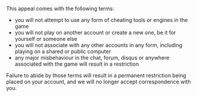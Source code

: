 
This appeal comes with the following terms:
- you will not attempt to use any form of cheating tools or engines in the game
- you will not play on another account or create a new one, be it for yourself or someone else
- you will not associate with any other accounts in any form, including playing on a shared or public computer
- any major misbehaviour in the chat, forum, disqus or anywhere associated with the game will result in a restriction

Failure to abide by those terms will result in a permanent restriction being placed on your account, and we will no longer accept correspondence with you.